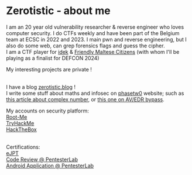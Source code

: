 # Zerotistic - about me
I am an 20 year old vulnerability researcher & reverse engineer who loves computer security. I do CTFs weekly and have been part of the Belgium team at ECSC in 2022 and 2023. I main pwn and reverse engineering, but I also do some web, can grep forensics flags and guess the cipher. <br>
I am a CTF player for [idek](https://www.idek.team/) & [Friendly Maltese Citizens](https://ctf.mt/) (with whom I'll be playing as a finalist for DEFCON 2024) <br>

My interesting projects are private !
<br><br>

I have a blog [zerotistic.blog](https://zerotistic.blog/) ! <br>
I write some stuff about maths and infosec on [phasetw0](https://phasetw0.com) website; such as [this article about complex number](https://phasetw0.com/maths/complex-number/), or [this one on AV/EDR bypass](https://phasetw0.com/malware/edr-bypass/).


My accounts on security platform: <br>
[Root-Me](https://www.root-me.org/IAmZero) <br>
[TryHackMe](https://tryhackme.com/p/kav) <br>
[HackTheBox](https://app.hackthebox.eu/profile/154466) <br> 
<br>


Certifications:<br>
[eJPT](https://security.ine.com/certifications/ejpt-certification/) <br>
[Code Review @ PentesterLab](https://pentesterlab.com/) <br>
[Android Application @ PentesterLab](https://pentesterlab.com/) <br>
